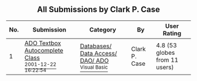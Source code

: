 ﻿<div align="center">

## All Submissions by Clark P\. Case

</div>

No.  | Submission | Category | By   | User Rating
---- | ---------- | -------- | ---- | -----------
1 | [ADO Textbox Autocomplete Class<br /><sup>2001-12-22 16:22:54</sup>](https://github.com/Planet-Source-Code/clark-p-case-ado-textbox-autocomplete-class__1-30045) | [Databases/ Data Access/ DAO/ ADO<br /><sup>Visual Basic</sup>](../ByCategory/databases-data-access-dao-ado__1-6.md) | Clark P\. Case | 4.8 (53 globes from 11 users)
